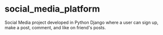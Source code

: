 # social_media_platform
Social Media project developed in Python Django where a user can sign up, make a post, comment, and like on friend's posts. 
